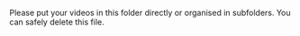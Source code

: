 Please put your videos in this folder directly or organised in subfolders.
You can safely delete this file.
